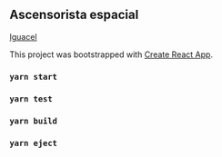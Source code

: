 ## Ascensorista espacial
[Iguacel](https://twitter.com/infoiguacel)

This project was bootstrapped with [Create React App](https://github.com/facebook/create-react-app).

### `yarn start`
### `yarn test`
### `yarn build`
### `yarn eject`